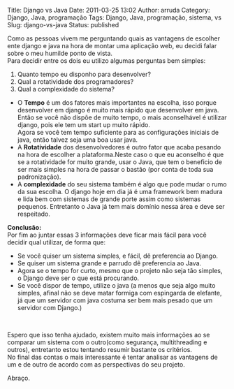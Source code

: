 Title: Django vs Java
Date: 2011-03-25 13:02
Author: arruda
Category: Django, Java, programação
Tags: Django, Java, programação, sistema, vs
Slug: django-vs-java
Status: published

Como as pessoas vivem me perguntando quais as vantagens de escolher ente django e java na hora de montar uma aplicação web, eu decidi falar sobre o meu humilde ponto de vista.  
Para decidir entre os dois eu utilizo algumas perguntas bem simples:

1.  Quanto tempo eu disponho para desenvolver?
2.  Qual a rotatividade dos programadores?
3.  Qual a complexidade do sistema?

-   O **Tempo** é um dos fatores mais importantes na escolha, isso porque desenvolver em django é muito mais rápido que desenvolver em java.  
   Então se você não dispõe de muito tempo, o mais aconselhável é utilizar django, pois ele tem um start up muito rápido.  
   Agora se você tem tempo suficiente para as configurações iniciais de java, então talvez seja uma boa usar java.
-   A **Rotatividade** dos desenvolvedores é outro fator que acaba pesando na hora de escolher a plataforma.Neste caso o que eu aconselho é que se a rotatividade for muito grande, usar o Java, que tem o beneficio de ser mais simples na hora de passar o bastão (por conta de toda sua padronização).
-   A **complexidade** do seu sistema também é algo que pode mudar o rumo da sua escolha. O django hoje em dia já é uma framework bem madura e lida bem com sistemas de grande porte assim como sistemas pequenos. Entretanto o Java já tem mais domínio nessa área e deve ser respeitado.

**Conclusão:**  
Por fim ao juntar essas 3 informações deve ficar mais fácil para você decidir qual utilizar, de forma que:

-   Se você quiser um sistema simples, e fácil, dê preferencia ao Django.
-   Se quiser um sistema grande e parrudo dê preferencia ao Java.
-   Agora se o tempo for curto, mesmo que o projeto não seja tão simples, o Django deve ser o que está procurando.
-   Se você dispor de tempo, utilize o java (a menos que seja algo muito simples, afinal não se deve matar formiga com espingarda de elefante, já que um servidor com java costuma ser bem mais pesado que um servidor com Django.)

 

Espero que isso tenha ajudado, existem muito mais informações ao se comparar um sistema com o outro(como segurança, multithreading e outros), entretanto estou tentando resumir bastante os critérios.  
No final das contas o mais interessante é tentar analisar as vantagens de um e de outro de acordo com as perspectivas do seu projeto.

Abraço.
